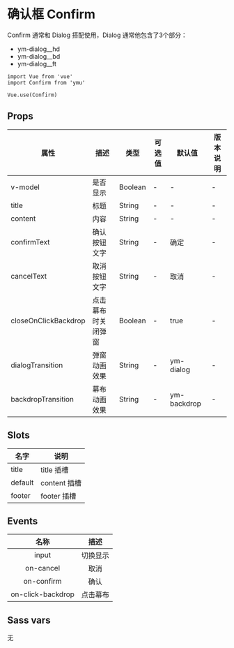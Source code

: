 # 确认框 Confirm

Confirm 通常和 Dialog 搭配使用，Dialog 通常他包含了3个部分：

- ym-dialog__hd
- ym-dialog__bd
- ym-dialog__ft

```JS
import Vue from 'vue'
import Confirm from 'ymu'

Vue.use(Confirm)
```

## Props

| 属性 | 描述 | 类型 | 可选值 | 默认值 | 版本说明 |
| - | - | - | - | - | - |
| v-model | 是否显示 | Boolean | - | - | - |
| title | 标题 | String | - | - | - |
| content | 内容 | String | - | - | - |
| confirmText | 确认按钮文字 | String | - | 确定 | - |
| cancelText | 取消按钮文字 | String | - | 取消 | - |
| closeOnClickBackdrop | 点击幕布时关闭弹窗 | Boolean | - | true | - |
| dialogTransition | 弹窗动画效果 | String | - | ym-dialog | - |
| backdropTransition | 幕布动画效果 | String | - | ym-backdrop | - |


## Slots

| 名字 | 说明 |
| - | - |
| title | title 插槽 | 
| default | content 插槽 |
| footer | footer 插槽 |


## Events

| 名称 | 描述 |
| :-: | :-: |
| input | 切换显示 |
| on-cancel | 取消 |
| on-confirm | 确认 |
| on-click-backdrop | 点击幕布 |


## Sass vars

无